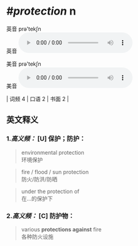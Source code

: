 # ***\#protection*** n
英音 prə'tekʃn  
英音
<audio src="./media/protection-B.aac" controls="controls"></audio>

美音 prə'tekʃn  
美音
<audio src="./media/protection.aac" controls="controls"></audio>



| 词频 4 | 口语 2 | 书面 2 |  

英文释义
---
### 1.*高义频：* **[U] 保护；防护：**  

 > environmental protection  
 > 环境保护    

 > fire / flood / sun protection  
 > 防火/防洪/防晒    

 > under the protection of  
 > 在…的保护下    

### 2.*高义频：* **[C] 防护物：**  

 > various **protections against** fire  
 > 各种防火设施    


